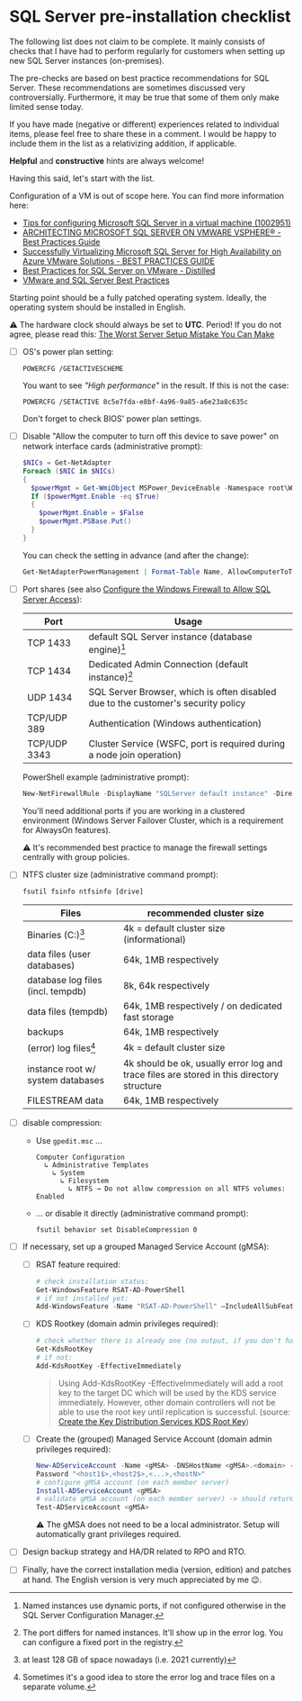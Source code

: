 # SQL Server pre-installation checklist

The following list does not claim to be complete. It mainly consists of checks that I have had to perform regularly for customers when setting up new SQL Server instances (on-premises).

The pre-checks are based on best practice recommendations for SQL Server. These recommendations are sometimes discussed very controversially. Furthermore, it may be true that some of them only make limited sense today.

If you have made (negative or different) experiences related to individual items, please feel free to share these in a comment. I would be happy to include them in the list as a relativizing addition, if applicable.

**Helpful** and **constructive** hints are always welcome!

Having this said, let's start with the list.

Configuration of a VM is out of scope here. You can find more information here:
- [Tips for configuring Microsoft SQL Server in a virtual machine (1002951)](https://kb.vmware.com/s/article/1002951)
- [ARCHITECTING MICROSOFT SQL SERVER ON VMWARE VSPHERE® - Best Practices Guide](https://www.vmware.com/content/dam/digitalmarketing/vmware/en/pdf/solutions/sql-server-on-vmware-best-practices-guide.pdf)
- [Successfully Virtualizing Microsoft SQL Server for High Availability on Azure VMware Solutions - BEST PRACTICES GUIDE](https://www.vmware.com/content/dam/digitalmarketing/vmware/en/pdf/docs/vmw-ms-sql-server-workloads-on-avs.pdf)
- [Best Practices for SQL Server on VMware - Distilled](https://www.nocentino.com/posts/2021-09-27-sqlserver-vms-best-practices/)
- [VMware and SQL Server Best Practices](https://straightpathsql.com/archives/2020/12/vmware-and-sql-server-best-practices/)

Starting point should be a fully patched operating system. Ideally, the operating system should be installed in English.

⚠ The hardware clock should always be set to **UTC**. Period! If you do not agree, please read this: [The Worst Server Setup Mistake You Can Make](http://yellerapp.com/posts/2015-01-12-the-worst-server-setup-you-can-make.html)

- [ ] OS's power plan setting:

  ```
  POWERCFG /GETACTIVESCHEME
  ```

  You want to see *"High performance"* in the result. If this is not the case:

  ```
  POWERCFG /SETACTIVE 8c5e7fda-e8bf-4a96-9a85-a6e23a8c635c
  ```

  Don't forget to check BIOS' power plan settings.

- [ ] Disable "Allow the computer to turn off this device to save power" on network interface cards (administrative prompt):

  ```powershell
  $NICs = Get-NetAdapter
  Foreach ($NIC in $NICs)
  {
    $powerMgmt = Get-WmiObject MSPower_DeviceEnable -Namespace root\WMI | ? { $_.InstanceName -match [regex]::Escape($NIC.PNPDeviceID) }
    If ($powerMgmt.Enable -eq $True)
    {
      $powerMgmt.Enable = $False
      $powerMgmt.PSBase.Put()
    }
  }
  ```

  You can check the setting in advance (and after the change):

  ```powershell
  Get-NetAdapterPowerManagement | Format-Table Name, AllowComputerToTurnOffDevice
  ```

- [ ] Port shares (see also [Configure the Windows Firewall to Allow SQL Server Access](https://docs.microsoft.com/en-us/sql/sql-server/install/configure-the-windows-firewall-to-allow-sql-server-access)):

  | Port         | Usage                                                        |
  | ------------ | ------------------------------------------------------------ |
  | TCP 1433     | default SQL Server instance (database engine)[^1]            |
  | TCP 1434     | Dedicated Admin Connection (default instance)[^2]            |
  | UDP 1434     | SQL Server Browser, which is often disabled due to the customer's security policy |
  | TCP/UDP 389  | Authentication (Windows authentication)                      |
  | TCP/UDP 3343 | Cluster Service (WSFC, port is required during a node join operation) |

  [^1]:Named instances use dynamic ports, if not configured otherwise in the SQL Server Configuration Manager.
  [^2]:The port differs for named instances. It'll show up in the error log. You can configure a fixed port in the registry.

  PowerShell example (administrative prompt):

  ```powershell
  New-NetFirewallRule -DisplayName "SQLServer default instance" -Direction Inbound -LocalPort 1433 -Protocol TCP -Action Allow
  ```

  You'll need additional ports if you are working in a clustered environment (Windows Server Failover Cluster, which is a requirement for AlwaysOn features).

  ⚠ It's recommended best practice to manage the firewall settings centrally with group policies.

- [ ] NTFS cluster size (administrative command prompt):

  ```
  fsutil fsinfo ntfsinfo [drive]
  ```

  | Files                             | recommended cluster size                                     |
  | --------------------------------- | ------------------------------------------------------------ |
  | Binaries (C:)[^3]                 | 4k = default cluster size (informational)                    |
  | data files (user databases)       | 64k, 1MB respectively                                        |
  | database log files (incl. tempdb) | 8k, 64k respectively                                         |
  | data files (tempdb)               | 64k, 1MB respectively / on dedicated fast storage            |
  | backups                           | 64k, 1MB respectively                                        |
  | (error) log files[^4]             | 4k = default cluster size                                    |
  | instance root w/ system databases | 4k should be ok, usually error log and trace files are stored in this directory structure |
  | FILESTREAM data                   | 64k, 1MB respectively                                        |

  [^3]:at least 128 GB of space nowadays (i.e. 2021 currently)
  [^4]:Sometimes it's a good idea to store the error log and trace files on a separate volume.

- [ ] disable compression:

  - Use `gpedit.msc` ...

    ```
    Computer Configuration
      ↳ Administrative Templates
        ↳ System
          ↳ Filesystem
            ↳ NTFS → Do not allow compression on all NTFS volumes: Enabled
    ```

  - ... or disable it directly (administrative command prompt):

    ```
    fsutil behavior set DisableCompression 0
    ```

- [ ] If necessary, set up a grouped Managed Service Account (gMSA):

  - [ ] RSAT feature required:

    ```powershell
    # check installation status:
    Get-WindowsFeature RSAT-AD-PowerShell
    # if not installed yet:
    Add-WindowsFeature -Name "RSAT-AD-PowerShell" –IncludeAllSubFeature
    ```

  - [ ] KDS Rootkey (domain admin privileges required):

    ```powershell
    # check whether there is already one (no output, if you don't have sufficient permissions!):
    Get-KdsRootKey
    # if not:
    Add-KdsRootKey -EffectiveImmediately
    ```

    > Using Add-KdsRootKey  -EffectiveImmediately will add a root key to the target DC which will be used by the KDS service immediately. However, other domain controllers  will not be able to use the root key until replication is successful.
    > (source: [Create the Key Distribution Services KDS Root Key](https://docs.microsoft.com/en-us/windows-server/security/group-managed-service-accounts/create-the-key-distribution-services-kds-root-key))

  - [ ] Create the (grouped) Managed Service Account (domain admin privileges required):

    ```powershell
    New-ADServiceAccount -Name <gMSA> -DNSHostName <gMSA>.<domain> -PrincipalsAllowedToRetrieveManaged
    Password "<host1$>,<host2$>,<...>,<hostN>"
    # configure gMSA account (on each member server)
    Install-ADServiceAccount <gMSA>
    # validate gMSA account (on each member server) -> should return True 
    Test-ADServiceAccount <gMSA>
    ```

    ⚠ The gMSA does not need to be a local administrator. Setup will automatically grant privileges required.

- [ ] Design backup strategy and HA/DR related to RPO and RTO.

- [ ] Finally, have the correct installation media (version, edition) and patches at hand. The English version is very much appreciated by me 😉.
